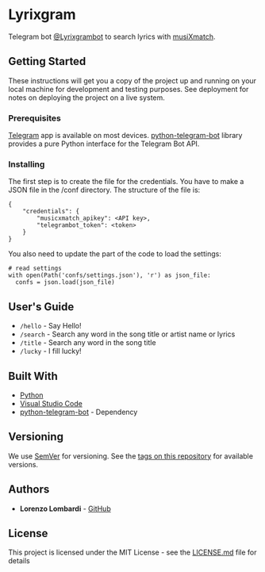 # Lyrixgram

Telegram bot [@Lyrixgrambot](https://t.me/Lyrixgrambot) to search lyrics with [musiXmatch](https://www.musixmatch.com/).

## Getting Started

These instructions will get you a copy of the project up and running on your local machine for development and testing purposes. See deployment for notes on deploying the project on a live system.

### Prerequisites

[Telegram](https://telegram.org/) app is available on most devices.
[python-telegram-bot](https://github.com/python-telegram-bot/python-telegram-bot) library provides a pure Python interface for the Telegram Bot API.

### Installing

The first step is to create the file for the credentials. You have to make a JSON file in the /conf directory. The structure of the file is:

```
{
    "credentials": {
        "musicxmatch_apikey": <API key>,
        "telegrambot_token": <token>
    }
}
```

You also need to update the part of the code to load the settings:

```
# read settings
with open(Path('confs/settings.json'), 'r') as json_file:
  confs = json.load(json_file)
```

## User's Guide
* `/hello` - Say Hello!
* `/search` - Search any word in the song title or artist name or lyrics
* `/title` - Search any word in the song title
* `/lucky` - I fill lucky!

## Built With

* [Python](http://https://www.python.org/)
* [Visual Studio Code](https://code.visualstudio.com/)
* [python-telegram-bot](https://python-telegram-bot.org/) - Dependency 

## Versioning

We use [SemVer](http://semver.org/) for versioning. See the [tags on this repository](https://github.com/thrama/lyrixgram/tags) for available versions.

## Authors

* **Lorenzo Lombardi** - [GitHub](https://github.com/thrama)

## License

This project is licensed under the MIT License - see the [LICENSE.md](LICENSE.md) file for details
